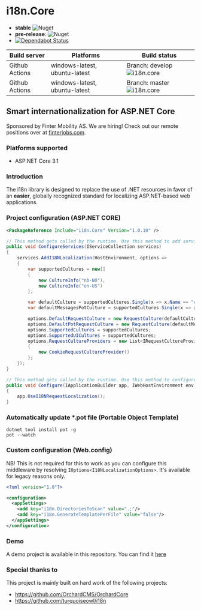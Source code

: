 # i18n.Core

- **stable** ![Nuget](https://img.shields.io/nuget/v/i18n.core) 
- **pre-release**: ![Nuget](https://img.shields.io/nuget/vpre/i18n.core)
- [![Dependabot Status](https://api.dependabot.com/badges/status?host=github&repo=fintermobilityas/i18n.core)](https://dependabot.com)
 
| Build server | Platforms | Build status |
|--------------|----------|--------------|
| Github Actions | windows-latest, ubuntu-latest | Branch: develop ![i18n.core](https://github.com/fintermobilityas/i18n.core/workflows/i18n.core/badge.svg?branch=develop) |
| Github Actions | windows-latest, ubuntu-latest | Branch: master ![i18n.core](https://github.com/fintermobilityas/i18n.core/workflows/i18n.core/badge.svg?branch=master) |

## Smart internationalization for ASP.NET Core

Sponsored by Finter Mobility AS. We are hiring! Check out our remote positions over at [finterjobs.com](https://finterjobs.com).

### Platforms supported

- ASP.NET Core 3.1 

### Introduction

The i18n library is designed to replace the use of .NET resources in favor 
of an **easier**, globally recognized standard for localizing ASP.NET-based web applications.

### Project configuration (ASP.NET CORE)

```xml
<PackageReference Include="i18n.Core" Version="1.0.10" />
```

```cs
// This method gets called by the runtime. Use this method to add services to the container.
public void ConfigureServices(IServiceCollection services)
{
    services.AddI18NLocalization(HostEnvironment, options =>
    {
        var supportedCultures = new[]
        {
            new CultureInfo("nb-NO"),
            new CultureInfo("en-US")
        };

        var defaultCulture = supportedCultures.Single(x => x.Name == "en-US");
        var defaultMessagesPotCulture = supportedCultures.Single(x => x.Name == "en-US");

        options.DefaultRequestCulture = new RequestCulture(defaultCulture);
        options.DefaultPotRequestCulture = new RequestCulture(defaultMessagesPotCulture);
        options.SupportedCultures = supportedCultures;
        options.SupportedUICultures = supportedCultures;
        options.RequestCultureProviders = new List<IRequestCultureProvider>
        {
            new CookieRequestCultureProvider()
        };
    });
}
```

```cs
// This method gets called by the runtime. Use this method to configure the HTTP request pipeline.
public void Configure(IApplicationBuilder app, IWebHostEnvironment env)
{
    app.UseI18NRequestLocalization();
}
```

### Automatically update *.pot file (Portable Object Template)

```
dotnet tool install pot -g
pot --watch
```

### Custom configuration (Web.config)

NB! This is not required for this to work as you can configure this middleware by resolving `IOptions<I18NLocalizationOptions>`. It's available for legacy reasons only.

```xml
<?xml version="1.0"?>

<configuration>
  <appSettings>
    <add key="i18n.DirectoriesToScan" value=".;"/>
    <add key="i18n.GenerateTemplatePerFile" value="false"/>
  </appSettings>
</configuration>
```

### Demo

A demo project is available in this repository. You can find it [here](https://github.com/fintermobilityas/i18n.core/tree/master/src/i18n.Demo)

### Special thanks to

This project is mainly built on hard work of the following projects:

- https://github.com/OrchardCMS/OrchardCore
- https://github.com/turquoiseowl/i18n
